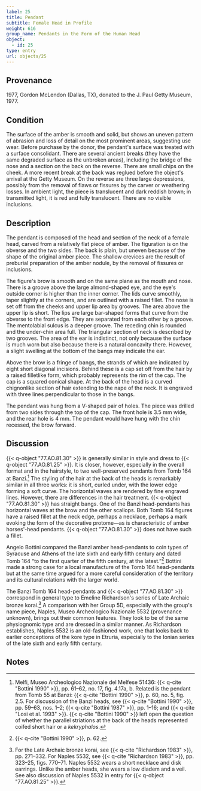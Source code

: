 ```yaml
---
label: 25
title: Pendant
subtitle: Female Head in Profile
weight: 616
group_name: Pendants in the Form of the Human Head
object:
  - id: 25
type: entry
url: objects/25
---
```


## Provenance

1977, Gordon McLendon (Dallas, TX), donated to the J. Paul Getty Museum, 1977.

## Condition

The surface of the amber is smooth and solid, but shows an uneven pattern of abrasion and loss of detail on the most prominent areas, suggesting use wear. Before purchase by the donor, the pendant's surface was treated with a surface consolidant. There are several ancient breaks (they have the same degraded surface as the unbroken areas), including the bridge of the nose and a section on the back on the reverse. There are small chips on the cheek. A more recent break at the back was reglued before the object's arrival at the Getty Museum. On the reverse are three large depressions, possibly from the removal of flaws or fissures by the carver or weathering losses. In ambient light, the piece is translucent and dark reddish brown; in transmitted light, it is red and fully translucent. There are no visible inclusions.

## Description

The pendant is composed of the head and section of the neck of a female head, carved from a relatively flat piece of amber. The figuration is on the obverse and the two sides. The back is plain, but uneven because of the shape of the original amber piece. The shallow crevices are the result of preburial preparation of the amber nodule, by the removal of fissures or inclusions.

The figure's brow is smooth and on the same plane as the mouth and nose. There is a groove above the large almond-shaped eye, and the eye's outside corner is higher than the inner corner. The lids curve smoothly, taper slightly at the corners, and are outlined with a raised fillet. The nose is set off from the cheeks and upper lip area by grooves. The area above the upper lip is short. The lips are large bar-shaped forms that curve from the obverse to the front edge. They are separated from each other by a groove. The mentolabial sulcus is a deeper groove. The receding chin is rounded and the under-chin area full. The triangular section of neck is described by two grooves. The area of the ear is indistinct, not only because the surface is much worn but also because there is a natural concavity there. However, a slight swelling at the bottom of the bangs may indicate the ear.

Above the brow is a fringe of bangs, the strands of which are indicated by eight short diagonal incisions. Behind these is a cap set off from the hair by a raised filletlike form, which probably represents the rim of the cap. The cap is a squared conical shape. At the back of the head is a curved chignonlike section of hair extending to the nape of the neck. It is engraved with three lines perpendicular to those in the bangs.

The pendant was hung from a V-shaped pair of holes. The piece was drilled from two sides through the top of the cap. The front hole is 3.5 mm wide, and the rear hole is 4 mm. The pendant would have hung with the chin recessed, the brow forward.

## Discussion

{{< q-object "77.AO.81.30" >}} is generally similar in style and dress to {{< q-object "77.AO.81.25" >}}. It is closer, however, especially in the overall format and in the hairstyle, to two well-preserved pendants from Tomb 164 at Banzi.[^1] The styling of the hair at the back of the heads is remarkably similar in all three works: it is short, curled under, with the lower edge forming a soft curve. The horizontal waves are rendered by fine engraved lines. However, there are differences in the hair treatment. {{< q-object "77.AO.81.30" >}} has straight bangs. One of the Banzi head-pendants has horizontal waves at the brow and the other scallops. Both Tomb 164 figures have a raised fillet at the neck edge, perhaps a necklace, perhaps a mark evoking the form of the decorative protome—as is characteristic of amber horses'-head pendants. {{< q-object "77.AO.81.30" >}} does not have such a fillet.

Angelo Bottini compared the Banzi amber head-pendants to coin types of Syracuse and Athens of the late sixth and early fifth century and dated Tomb 164 “to the first quarter of the fifth century, at the latest.”[^2] Bottini made a strong case for a local manufacture of the Tomb 164 head-pendants but at the same time argued for a more careful consideration of the territory and its cultural relations with the larger world.

The Banzi Tomb 164 head-pendants and {{< q-object "77.AO.81.30" >}} correspond in general type to Emeline Richardson's series of Late Archaic bronze korai.[^3] A comparison with her Group 5D, especially with the group's name piece, Naples, Museo Archeologico Nazionale 5532 (provenance unknown), brings out their common features. They look to be of the same physiognomic type and are dressed in a similar manner. As Richardson establishes, Naples 5532 is an old-fashioned work, one that looks back to earlier conceptions of the kore type in Etruria, especially to the Ionian series of the late sixth and early fifth century.

## Notes

[^1]: Melfi, Museo Archeologico Nazionale del Melfese 51436: {{< q-cite "Bottini 1990" >}}, pp. 61–62, no. 17, fig. 4.17a, b. Related is the pendant from Tomb 55 at Banzi: {{< q-cite "Bottini 1990" >}}, p. 60, no. 5, fig. 2.5. For discussion of the Banzi heads, see {{< q-cite "Bottini 1990" >}}, pp. 59–63, nos. 1–2; {{< q-cite "Bottini 1987" >}}, pp. 1–16; and {{< q-cite "Losi et al. 1993" >}}. {{< q-cite "Bottini 1990" >}} left open the question of whether the parallel striations at the back of the heads represented coifed short hair or a *kekryphalos*.

[^2]: {{< q-cite "Bottini 1990" >}}, p. 62.

[^3]: For the Late Archaic bronze korai, see {{< q-cite "Richardson 1983" >}}, pp. 271–332. For Naples 5532, see {{< q-cite "Richardson 1983" >}}, pp. 323–25, figs. 770–71. Naples 5532 wears a short necklace and disk earrings. Unlike the amber heads, she wears a low diadem and a veil. See also discussion of Naples 5532 in entry for {{< q-object "77.AO.81.25" >}}.
